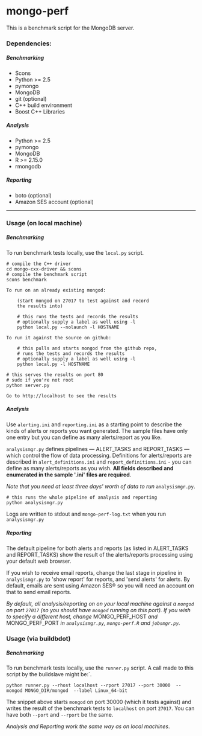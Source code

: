 # mongo-perf
This is a benchmark script for the MongoDB server.

### Dependencies:
##### Benchmarking
* Scons
* Python >= 2.5
* pymongo
* MongoDB
* git (optional)
* C++ build environment
* Boost C++ Libraries

##### Analysis
* Python >= 2.5
* pymongo
* MongoDB
* R >= 2.15.0
* rmongodb

##### Reporting
* boto (optional)
* Amazon SES account (optional)

<hr>

### Usage (on local machine)
##### Benchmarking
To run benchmark tests locally, use the `local.py` script.
<pre><code># compile the C++ driver
cd mongo-cxx-driver && scons 
# compile the benchmark script
scons benchmark 

To run on an already existing mongod:

	(start mongod on 27017 to test against and record 
	the results into)

	# this runs the tests and records the results
	# optionally supply a label as well using -l
	python local.py --nolaunch -l HOSTNAME

To run it against the source on github:
	
	# this pulls and starts mongod from the github repo,
	# runs the tests and records the results
	# optionally supply a label as well using -l
	python local.py -l HOSTNAME

# this serves the results on port 80
# sudo if you're not root
python server.py 

Go to http://localhost to see the results
</code></pre>

##### Analysis

Use `alerting.ini` and `reporting.ini` as a starting point to describe the kinds of alerts or reports you want generated. The sample files have only one entry but you can define as many alerts/report as you like.

`analysismgr.py` defines pipelines &mdash; ALERT_TASKS and REPORT_TASKS &mdash; which control the flow of data processing. Definitions for alerts/reports are described in `alert_definitions.ini` and `report_definitions.ini` - you can define as many alerts/reports as you wish. **All fields described and enumerated in the sample '.ini' files are required**.

*Note that you need at least three days' worth of data to run* `analysismgr.py`.
<pre><code># this runs the whole pipeline of analysis and reporting
python analysismgr.py</code></pre>
Logs are written to stdout and `mongo-perf-log.txt` when you run `analysismgr.py`

##### Reporting
The default pipeline for both alerts and reports (as listed in ALERT_TASKS and REPORT_TASKS) show the result of the alerts/reports processing using your default web browser.

If you wish to receive email reports, change the last stage in pipeline in `analysismgr.py` to 'show report' for reports, and 'send alerts' for alerts. By default, emails are sent using Amazon SES® so you will need an account on that to send email reports.

*By default, all analysis/reporting on on your local machine against a `mongod` on port `27017` (so you should have `mongod` running on this port). If you wish to specify a different host, change* MONGO_PERF_HOST *and* MONGO_PERF_PORT *in `analysismgr.py`, `mongo-perf.R` and `jobsmgr.py`.*

### Usage (via buildbdot)
##### Benchmarking
To run benchmark tests locally, use the `runner.py` script.
A call made to this script by the buildslave might be:`.
<pre><code>python runner.py --rhost localhost --rport 27017 --port 30000  --mongod MONGO_DIR/mongod  --label Linux_64-bit
</code></pre>
The snippet above starts `mongod` on port 30000 (which it tests against) and writes the result of the benchmark tests to `localhost` on port `27017`. You can have both `--port` and `--rport` be the same.

*Analysis and Reporting work the same way as on local machines*.